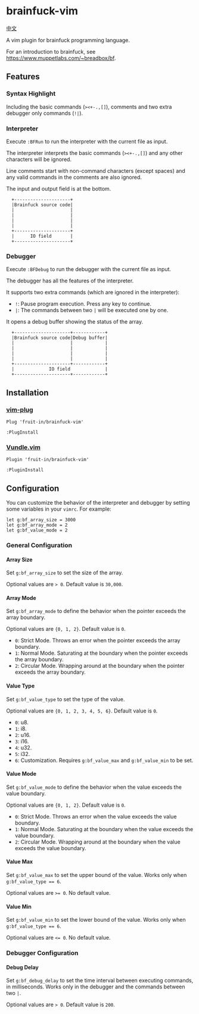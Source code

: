 # brainfuck-vim
[中文](./README_CN.md)

A vim plugin for brainfuck programming language.

For an introduction to brainfuck, see https://www.muppetlabs.com/~breadbox/bf.

## Features
### Syntax Highlight
Including the basic commands (`><+-.,[]`), comments and two extra debugger only commands (`!|`).

### Interpreter
Execute `:BFRun` to run the interpreter with the current file as input.

The interpreter interprets the basic commands (`><+-.,[]`) and any other characters will be ignored.

Line comments start with non-command characters (except spaces) and any valid commands in the comments are also ignored.

The input and output field is at the bottom.
```
  +---------------------+
  |Brainfuck source code|
  |                     |
  |                     |
  |                     |
  |                     |
  +---------------------+
  |      IO field       |
  +---------------------+
```

### Debugger
Execute `:BFDebug` to run the debugger with the current file as input.

The debugger has all the features of the interpreter.

It supports two extra commands (which are ignored in the interpreter):
* `!`: Pause program execution. Press any key to continue.
* `|`: The commands between two `|` will be executed one by one.

It opens a debug buffer showing the status of the array.
```
  +---------------------+------------+
  |Brainfuck source code|Debug buffer|
  |                     |            |
  |                     |            |
  |                     |            |
  |                     |            |
  +---------------------+------------+
  |             IO field             |
  +---------------------+------------+
```

## Installation
### [vim-plug](https://github.com/junegunn/vim-plug/)
```vim
Plug 'fruit-in/brainfuck-vim'
```
```vim
:PlugInstall
```

### [Vundle.vim](https://github.com/VundleVim/Vundle.vim/)
```vim
Plugin 'fruit-in/brainfuck-vim'
```
```vim
:PluginInstall
```

## Configuration
You can customize the behavior of the interpreter and debugger by setting some variables in your `vimrc`. For example:
```vim
let g:bf_array_size = 3000
let g:bf_array_mode = 2
let g:bf_value_mode = 2
```

### General Configuration
#### Array Size
Set `g:bf_array_size` to set the size of the array.

Optional values are `> 0`. Default value is `30,000`.

#### Array Mode
Set `g:bf_array_mode` to define the behavior when the pointer exceeds the array boundary.

Optional values are `{0, 1, 2}`. Default value is `0`.
* `0`: Strict Mode. Throws an error when the pointer exceeds the array boundary.
* `1`: Normal Mode. Saturating at the boundary when the pointer exceeds the array boundary.
* `2`: Circular Mode. Wrapping around at the boundary when the pointer exceeds the array boundary.

#### Value Type
Set `g:bf_value_type` to set the type of the value.

Optional values are `{0, 1, 2, 3, 4, 5, 6}`. Default value is `0`.
* `0`: u8.
* `1`: i8.
* `2`: u16.
* `3`: i16.
* `4`: u32.
* `5`: i32.
* `6`: Customization. Requires `g:bf_value_max` and `g:bf_value_min` to be set.

#### Value Mode
Set `g:bf_value_mode` to define the behavior when the value exceeds the value boundary.

Optional values are `{0, 1, 2}`. Default value is `0`.
* `0`: Strict Mode. Throws an error when the value exceeds the value boundary.
* `1`: Normal Mode. Saturating at the boundary when the value exceeds the value boundary.
* `2`: Circular Mode. Wrapping around at the boundary when the value exceeds the value boundary.

#### Value Max
Set `g:bf_value_max` to set the upper bound of the value. Works only when `g:bf_value_type == 6`.

Optional values are `>= 0`. No default value.

#### Value Min
Set `g:bf_value_min` to set the lower bound of the value. Works only when `g:bf_value_type == 6`.

Optional values are `<= 0`. No default value.

### Debugger Configuration
#### Debug Delay
Set `g:bf_debug_delay` to set the time interval between executing commands, in milliseconds. Works only in the debugger and the commands between two `|`.

Optional values are `> 0`. Default value is `200`.
